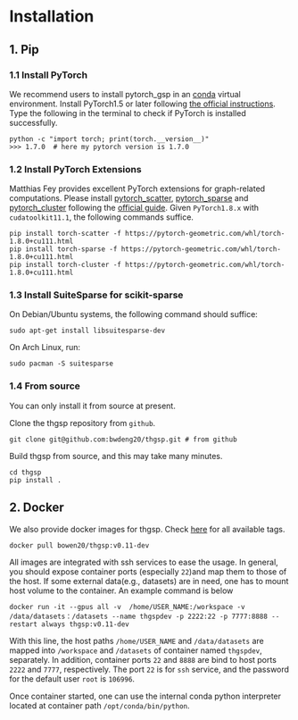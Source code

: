 # Installation

## 1. Pip

### 1.1 Install PyTorch

We recommend users to install pytorch_gsp in an [conda](https://conda.io/docs/user-guide/install/index.html/)
virtual environment. Install PyTorch1.5 or later
following [the official instructions](https://pytorch.org/). Type the following in the terminal to check if PyTorch
is installed successfully.
```
python -c "import torch; print(torch.__version__)"
>>> 1.7.0  # here my pytorch version is 1.7.0 
```

### 1.2 Install PyTorch Extensions

Matthias Fey provides excellent PyTorch extensions for graph-related computations. Please install 
[pytorch_scatter](https://github.com/rusty1s/pytorch_scatter),
[pytorch_sparse](https://github.com/rusty1s/pytorch_sparse) and 
[pytorch_cluster](https://github.com/rusty1s/pytorch_cluster) following the 
[official guide](https://pytorch-geometric.readthedocs.io/en/latest/notes/installation.html).
Given `PyTorch1.8.x` with `cudatoolkit11.1`, the following commands suffice.
```
pip install torch-scatter -f https://pytorch-geometric.com/whl/torch-1.8.0+cu111.html
pip install torch-sparse -f https://pytorch-geometric.com/whl/torch-1.8.0+cu111.html
pip install torch-cluster -f https://pytorch-geometric.com/whl/torch-1.8.0+cu111.html
```


### 1.3 Install SuiteSparse for scikit-sparse
On Debian/Ubuntu systems, the following command should suffice:
```
sudo apt-get install libsuitesparse-dev
```
On Arch Linux, run:
```
sudo pacman -S suitesparse
```

### 1.4 From source

You can only install it from source at present. 

Clone the thgsp repository from  `github`.

```
git clone git@github.com:bwdeng20/thgsp.git # from github
```

Build thgsp from source, and this may take many minutes.

```
cd thgsp
pip install .
```


## 2. Docker
We also provide docker images for thgsp. Check [here](https://hub.docker.com/r/bowen20/thgsp)
for all available tags. 

```
docker pull bowen20/thgsp:v0.11-dev
```

All images are integrated with ssh services to ease the usage. In general, you should expose container ports 
(especially `22`)and map them to those of the host. If some external data(e.g., datasets) are in need, one has to
mount  host volume to the container. An example command is below

```
docker run -it --gpus all -v  /home/USER_NAME:/workspace -v /data/datasets：/datasets --name thgspdev -p 2222:22 -p 7777:8888 --restart always thgsp:v0.11-dev
```

With this line, the host paths `/home/USER_NAME` and `/data/datasets` are mapped into `/workspace` and `/datasets` of
container named `thgspdev`, separately. In addition, container ports `22` and `8888` are bind to host ports 
`2222` and `7777`, respectively. The port `22` is for `ssh` service, and the password for the default user `root` is
`106996`.

Once container started, one can use the internal conda python interpreter located at container path `/opt/conda/bin/python`.